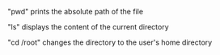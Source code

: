 "pwd" prints the absolute path of the file

"ls" displays the content of the current directory

"cd /root" changes the directory to the user's home directory
